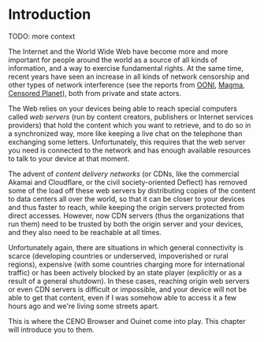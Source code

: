# Introduction

TODO: more context

The Internet and the World Wide Web have become more and more important for people around the world as a source of all kinds of information, and a way to exercise fundamental rights.  At the same time, recent years have seen an increase in all kinds of network censorship and other types of network interference (see the reports from [OONI][ooni-reports], [Magma][magma-reports], [Censored Planet][cplan-reports]), both from private and state actors.

[ooni-reports]: https://ooni.org/reports/
    "Open Observatory of Network Interference — Research reports"

[magma-reports]: https://magma.lavafeld.org/publications/
    "Magma publications"

[cplan-reports]: https://censoredplanet.org/reports
    "Censored Planet — Reports"

The Web relies on your devices being able to reach special computers called *web servers* (run by content creators, publishers or Internet services providers) that hold the content which you want to retrieve, and to do so in a synchronized way, more like keeping a live chat on the telephone than exchanging some letters.  Unfortunately, this requires that the web server you need is connected to the network and has enough available resources to talk to your device at that moment.

The advent of *content delivery networks* (or CDNs, like the commercial Akamai and Cloudflare, or the civil society-oriented Deflect) has removed some of the load off these web servers by distributing copies of the content to data centers all over the world, so that it can be closer to your devices and thus faster to reach, while keeping the origin servers protected from direct accesses.  However, now CDN servers (thus the organizations that run them) need to be trusted by both the origin server and your devices, and they also need to be reachable at all times.

Unfortunately again, there are situations in which general connectivity is scarce (developing countries or underserved, impoverished or rural regions), expensive (with some countries charging more for international traffic) or has been actively blocked by an state player (explicitly or as a result of a general shutdown).  In these cases, reaching origin web servers or even CDN servers is difficult or impossible, and your device will not be able to get that content, even if I was somehow able to access it a few hours ago and we're living some streets apart.

This is where the CENO Browser and Ouinet come into play.  This chapter will introduce you to them.
